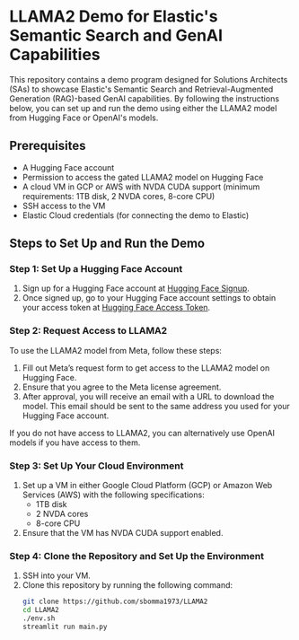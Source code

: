 # LLAMA2 Demo for Elastic's Semantic Search and GenAI Capabilities

This repository contains a demo program designed for Solutions Architects (SAs) to showcase Elastic's Semantic Search and Retrieval-Augmented Generation (RAG)-based GenAI capabilities. By following the instructions below, you can set up and run the demo using either the LLAMA2 model from Hugging Face or OpenAI's models.

## Prerequisites

- A Hugging Face account
- Permission to access the gated LLAMA2 model on Hugging Face
- A cloud VM in GCP or AWS with NVDA CUDA support (minimum requirements: 1TB disk, 2 NVDA cores, 8-core CPU)
- SSH access to the VM
- Elastic Cloud credentials (for connecting the demo to Elastic)

## Steps to Set Up and Run the Demo

### Step 1: Set Up a Hugging Face Account

1. Sign up for a Hugging Face account at [Hugging Face Signup](https://huggingface.co/join).
2. Once signed up, go to your Hugging Face account settings to obtain your access token at [Hugging Face Access Token](https://huggingface.co/settings/tokens).

### Step 2: Request Access to LLAMA2

To use the LLAMA2 model from Meta, follow these steps:

1. Fill out Meta’s request form to get access to the LLAMA2 model on Hugging Face.
2. Ensure that you agree to the Meta license agreement.
3. After approval, you will receive an email with a URL to download the model. This email should be sent to the same address you used for your Hugging Face account.

If you do not have access to LLAMA2, you can alternatively use OpenAI models if you have access to them.

### Step 3: Set Up Your Cloud Environment

1. Set up a VM in either Google Cloud Platform (GCP) or Amazon Web Services (AWS) with the following specifications:
   - 1TB disk
   - 2 NVDA cores
   - 8-core CPU
2. Ensure that the VM has NVDA CUDA support enabled.

### Step 4: Clone the Repository and Set Up the Environment

1. SSH into your VM.
2. Clone this repository by running the following command:
   ```bash
   git clone https://github.com/sbomma1973/LLAMA2
   cd LLAMA2
   ./env.sh
   streamlit run main.py



